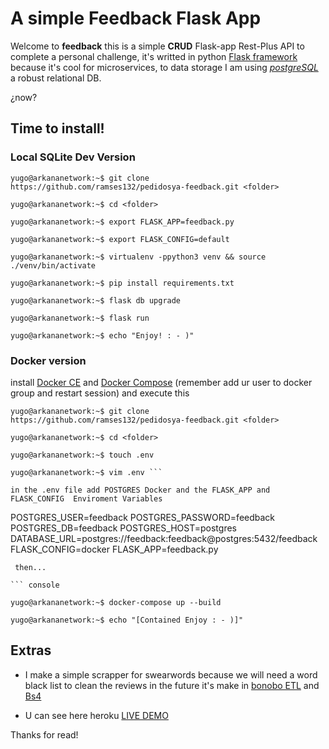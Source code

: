 # A simple Feedback Flask App

Welcome to **feedback** this is a simple **CRUD** Flask-app Rest-Plus API to complete a personal challenge, it's writted in python [Flask framework](http://flask.pocoo.org/ "Flask's official website") because it's cool for microservices, to data storage I am using [*postgreSQL*](https://www.postgresql.org/ "postgreSQL official website") a robust relational
DB.

¿now? 

## Time to install!

### Local SQLite Dev Version 

``` console
yugo@arkananetwork:~$ git clone https://github.com/ramses132/pedidosya-feedback.git <folder>

yugo@arkananetwork:~$ cd <folder>

yugo@arkananetwork:~$ export FLASK_APP=feedback.py

yugo@arkananetwork:~$ export FLASK_CONFIG=default

yugo@arkananetwork:~$ virtualenv -ppython3 venv && source ./venv/bin/activate

yugo@arkananetwork:~$ pip install requirements.txt

yugo@arkananetwork:~$ flask db upgrade

yugo@arkananetwork:~$ flask run

yugo@arkananetwork:~$ echo "Enjoy! : - )"
```

### Docker version
install [Docker CE](https://docs.docker.com/install/ "Docker official install guide") and [Docker Compose](https://docs.docker.com/compose/install/#install-compose "Docker Compose official install guide") (remember add ur user to docker group and restart session) and execute this

``` console
yugo@arkananetwork:~$ git clone https://github.com/ramses132/pedidosya-feedback.git <folder>

yugo@arkananetwork:~$ cd <folder>

yugo@arkananetwork:~$ touch .env

yugo@arkananetwork:~$ vim .env ```

in the .env file add POSTGRES Docker and the FLASK_APP and FLASK_CONFIG  Enviroment Variables
```
POSTGRES_USER=feedback
POSTGRES_PASSWORD=feedback
POSTGRES_DB=feedback
POSTGRES_HOST=postgres
DATABASE_URL=postgres://feedback:feedback@postgres:5432/feedback
FLASK_CONFIG=docker
FLASK_APP=feedback.py

```
 then...

``` console

yugo@arkananetwork:~$ docker-compose up --build

yugo@arkananetwork:~$ echo "[Contained Enjoy : - )]"

```

## Extras

- I make a simple scrapper for swearwords because we will need a word black list 
to clean the reviews in the future it's make in [bonobo ETL](https://www.bonobo-project.org/ "Bonobo Project Official Site") and [Bs4](https://www.crummy.com/software/BeautifulSoup/bs4/doc/ "BeautifulSoup Official Doc Site")

- U can see here heroku [LIVE DEMO](https://pedidosya-feedback.herokuapp.com/ "Heroku PedidosYa-Feedback deploy ")

Thanks for read! 
